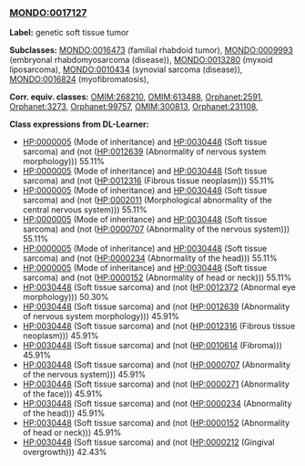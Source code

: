 
### [MONDO:0017127](http://purl.obolibrary.org/obo/MONDO_0017127)
**Label:** genetic soft tissue tumor

**Subclasses:** [MONDO:0016473](http://purl.obolibrary.org/obo/MONDO_0016473) (familial rhabdoid tumor), [MONDO:0009993](http://purl.obolibrary.org/obo/MONDO_0009993) (embryonal rhabdomyosarcoma (disease)), [MONDO:0013280](http://purl.obolibrary.org/obo/MONDO_0013280) (myxoid liposarcoma), [MONDO:0010434](http://purl.obolibrary.org/obo/MONDO_0010434) (synovial sarcoma (disease)), [MONDO:0016824](http://purl.obolibrary.org/obo/MONDO_0016824) (myofibromatosis), 

**Corr. equiv. classes:** [OMIM:268210](http://purl.obolibrary.org/obo/OMIM_268210), [OMIM:613488](http://purl.obolibrary.org/obo/OMIM_613488), [Orphanet:2591](http://www.orpha.net/ORDO/Orphanet_2591), [Orphanet:3273](http://www.orpha.net/ORDO/Orphanet_3273), [Orphanet:99757](http://www.orpha.net/ORDO/Orphanet_99757), [OMIM:300813](http://purl.obolibrary.org/obo/OMIM_300813), [Orphanet:231108](http://www.orpha.net/ORDO/Orphanet_231108), 

**Class expressions from DL-Learner:**

- [HP:0000005](http://purl.obolibrary.org/obo/HP_0000005) (Mode of inheritance) and [HP:0030448](http://purl.obolibrary.org/obo/HP_0030448) (Soft tissue sarcoma) and (not ([HP:0012639](http://purl.obolibrary.org/obo/HP_0012639) (Abnormality of nervous system morphology))) 55.11%
- [HP:0000005](http://purl.obolibrary.org/obo/HP_0000005) (Mode of inheritance) and [HP:0030448](http://purl.obolibrary.org/obo/HP_0030448) (Soft tissue sarcoma) and (not ([HP:0012316](http://purl.obolibrary.org/obo/HP_0012316) (Fibrous tissue neoplasm))) 55.11%
- [HP:0000005](http://purl.obolibrary.org/obo/HP_0000005) (Mode of inheritance) and [HP:0030448](http://purl.obolibrary.org/obo/HP_0030448) (Soft tissue sarcoma) and (not ([HP:0002011](http://purl.obolibrary.org/obo/HP_0002011) (Morphological abnormality of the central nervous system))) 55.11%
- [HP:0000005](http://purl.obolibrary.org/obo/HP_0000005) (Mode of inheritance) and [HP:0030448](http://purl.obolibrary.org/obo/HP_0030448) (Soft tissue sarcoma) and (not ([HP:0000707](http://purl.obolibrary.org/obo/HP_0000707) (Abnormality of the nervous system))) 55.11%
- [HP:0000005](http://purl.obolibrary.org/obo/HP_0000005) (Mode of inheritance) and [HP:0030448](http://purl.obolibrary.org/obo/HP_0030448) (Soft tissue sarcoma) and (not ([HP:0000234](http://purl.obolibrary.org/obo/HP_0000234) (Abnormality of the head))) 55.11%
- [HP:0000005](http://purl.obolibrary.org/obo/HP_0000005) (Mode of inheritance) and [HP:0030448](http://purl.obolibrary.org/obo/HP_0030448) (Soft tissue sarcoma) and (not ([HP:0000152](http://purl.obolibrary.org/obo/HP_0000152) (Abnormality of head or neck))) 55.11%
- [HP:0030448](http://purl.obolibrary.org/obo/HP_0030448) (Soft tissue sarcoma) and (not ([HP:0012372](http://purl.obolibrary.org/obo/HP_0012372) (Abnormal eye morphology))) 50.30%
- [HP:0030448](http://purl.obolibrary.org/obo/HP_0030448) (Soft tissue sarcoma) and (not ([HP:0012639](http://purl.obolibrary.org/obo/HP_0012639) (Abnormality of nervous system morphology))) 45.91%
- [HP:0030448](http://purl.obolibrary.org/obo/HP_0030448) (Soft tissue sarcoma) and (not ([HP:0012316](http://purl.obolibrary.org/obo/HP_0012316) (Fibrous tissue neoplasm))) 45.91%
- [HP:0030448](http://purl.obolibrary.org/obo/HP_0030448) (Soft tissue sarcoma) and (not ([HP:0010614](http://purl.obolibrary.org/obo/HP_0010614) (Fibroma))) 45.91%
- [HP:0030448](http://purl.obolibrary.org/obo/HP_0030448) (Soft tissue sarcoma) and (not ([HP:0000707](http://purl.obolibrary.org/obo/HP_0000707) (Abnormality of the nervous system))) 45.91%
- [HP:0030448](http://purl.obolibrary.org/obo/HP_0030448) (Soft tissue sarcoma) and (not ([HP:0000271](http://purl.obolibrary.org/obo/HP_0000271) (Abnormality of the face))) 45.91%
- [HP:0030448](http://purl.obolibrary.org/obo/HP_0030448) (Soft tissue sarcoma) and (not ([HP:0000234](http://purl.obolibrary.org/obo/HP_0000234) (Abnormality of the head))) 45.91%
- [HP:0030448](http://purl.obolibrary.org/obo/HP_0030448) (Soft tissue sarcoma) and (not ([HP:0000152](http://purl.obolibrary.org/obo/HP_0000152) (Abnormality of head or neck))) 45.91%
- [HP:0030448](http://purl.obolibrary.org/obo/HP_0030448) (Soft tissue sarcoma) and (not ([HP:0000212](http://purl.obolibrary.org/obo/HP_0000212) (Gingival overgrowth))) 42.43%


